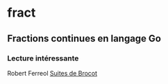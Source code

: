 # fract
## Fractions continues en langage Go

### Lecture intéressante
Robert Ferreol [Suites de Brocot](http://mapage.noos.fr/r.ferreol/atelecharger/textes/brocot.pdf)
